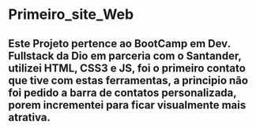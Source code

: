 # Primeiro_site_Web
## Este Projeto pertence ao BootCamp em Dev. Fullstack da Dio em parceria com o Santander, utilizei HTML, CSS3 e JS, foi o primeiro contato que tive com estas ferramentas, a principio não foi pedido a barra de contatos personalizada, porem incrementei para ficar visualmente mais atrativa.
